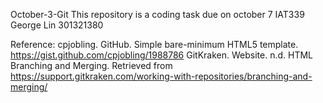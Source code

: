 October-3-Git
This repository is a coding task due on october 7
IAT339 George Lin 301321380 

Reference:
cpjobling. GitHub. Simple bare-minimum HTML5 template. https://gist.github.com/cpjobling/1988786
GitKraken. Website. n.d. HTML Branching and Merging. Retrieved from https://support.gitkraken.com/working-with-repositories/branching-and-merging/
